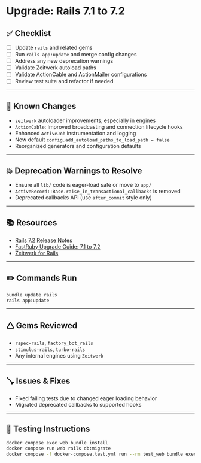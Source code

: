# Upgrade: Rails 7.1 to 7.2

## ✅ Checklist

- [ ] Update `rails` and related gems
- [ ] Run `rails app:update` and merge config changes
- [ ] Address any new deprecation warnings
- [ ] Validate Zeitwerk autoload paths
- [ ] Validate ActionCable and ActionMailer configurations
- [ ] Review test suite and refactor if needed

---

## 🔪 Known Changes

- `zeitwerk` autoloader improvements, especially in engines
- `ActionCable`: Improved broadcasting and connection lifecycle hooks
- Enhanced `ActiveJob` instrumentation and logging
- New default `config.add_autoload_paths_to_load_path = false`
- Reorganized generators and configuration defaults

---

## 💥 Deprecation Warnings to Resolve

- Ensure all `lib/` code is eager-load safe or move to `app/`
- `ActiveRecord::Base.raise_in_transactional_callbacks` is removed
- Deprecated callbacks API (use `after_commit` style only)

---

## 📚 Resources

- [Rails 7.2 Release Notes](https://guides.rubyonrails.org/7_2_release_notes.html)
- [FastRuby Upgrade Guide: 7.1 to 7.2](https://www.fastruby.io/blog/rails/upgrades/rails-upgrade-guide-7-1-to-7-2.html)
- [Zeitwerk for Rails](https://github.com/fxn/zeitwerk)

---

## ✏️ Commands Run

```sh
bundle update rails
rails app:update
```

---

## 🛆 Gems Reviewed

- `rspec-rails`, `factory_bot_rails`
- `stimulus-rails`, `turbo-rails`
- Any internal engines using `Zeitwerk`

---

## 🪠 Issues & Fixes

- Fixed failing tests due to changed eager loading behavior
- Migrated deprecated callbacks to supported hooks

---

## 🔹 Testing Instructions

```sh
docker compose exec web bundle install
docker compose run web rails db:migrate
docker compose -f docker-compose.test.yml run --rm test_web bundle exec rspec
```
